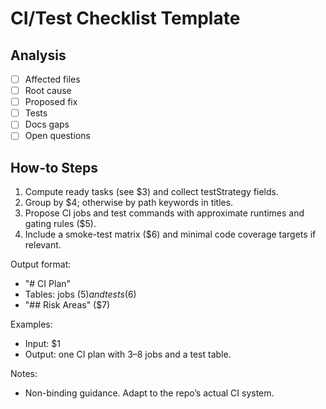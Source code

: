 <!-- $1 = task path (e.g., "/tm-ci") -->
<!-- $2 = purpose statement -->
<!-- $3 = ready tasks path (e.g., "/tm-next") -->
<!-- $4 = grouping method (e.g., "by component/tag") -->
<!-- $5 = CI job details (name | trigger | commands | est_time) -->
<!-- $6 = test matrix (scope | command | expected_artifacts) -->
<!-- $7 = risk areas -->

# CI/Test Checklist Template

## Analysis

- [ ] Affected files
- [ ] Root cause
- [ ] Proposed fix
- [ ] Tests
- [ ] Docs gaps
- [ ] Open questions

## How-to Steps

1. Compute ready tasks (see $3) and collect testStrategy fields.
2. Group by $4; otherwise by path keywords in titles.
3. Propose CI jobs and test commands with approximate runtimes and gating rules ($5).
4. Include a smoke-test matrix ($6) and minimal code coverage targets if relevant.

Output format:

- "# CI Plan"
- Tables: jobs ($5) and tests ($6)
- "## Risk Areas" ($7)

Examples:

- Input: $1
- Output: one CI plan with 3–8 jobs and a test table.

Notes:

- Non-binding guidance. Adapt to the repo’s actual CI system.
